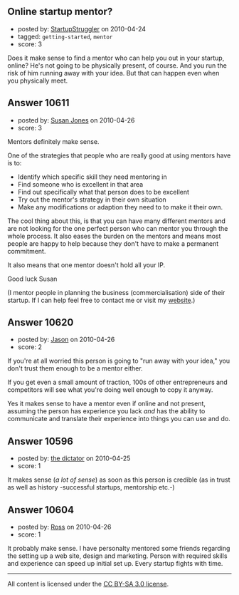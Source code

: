 ## Online startup mentor?

- posted by: [StartupStruggler](https://stackexchange.com/users/-1/2843-startupstruggler) on 2010-04-24
- tagged: `getting-started`, `mentor`
- score: 3

Does it make sense to find a mentor who can help you out in your startup, online? He's not going to be physically present, of course. And you run the risk of him running away with your idea. But that can happen even when you physically meet.


## Answer 10611

- posted by: [Susan Jones](https://stackexchange.com/users/-1/2737-susan-jones) on 2010-04-26
- score: 3

<p>Mentors definitely make sense.</p>

<p>One of the strategies that people who are really good at using mentors have is to:</p>

<ul>
<li>Identify which specific skill they need mentoring in</li>
<li>Find someone who is excellent in that area</li>
<li>Find out specifically what that person does to be excellent</li>
<li>Try out the mentor's strategy in their own situation</li>
<li>Make any modifications or adaption they need to to make it their own.</li>
</ul>

<p>The cool thing about this, is that you can have many different mentors and are not looking for the one perfect person who can mentor you through the whole process. It also eases the burden on the mentors and means most people are happy to help because they don't have to make a permanent commitment.</p>

<p>It also means that one mentor doesn't hold all your IP. </p>

<p>Good luck
Susan</p>

<p>(I mentor people in planning the business (commercialisation) side of their startup. If I can help feel free to contact me or visit my <a href="http://www.readysetstartup.com" rel="nofollow">website</a>.)</p>



## Answer 10620

- posted by: [Jason](https://stackexchange.com/users/-1/2-jason) on 2010-04-26
- score: 2

If you're at all worried this person is going to "run away with your idea," you don't trust them enough to be a mentor either.

If you get even a small amount of traction, 100s of other entrepreneurs and competitors will see what you're doing well enough to copy it anyway.

Yes it makes sense to have a mentor even if online and not present, assuming the person has experience you lack *and* has the ability to communicate and translate their experience into things you can use and do.


## Answer 10596

- posted by: [the dictator](https://stackexchange.com/users/-1/473-the-dictator) on 2010-04-25
- score: 1

It makes sense (*a lot of sense*) as soon as this person is credible (as in trust as well as history -successful startups, mentorship etc.-)


## Answer 10604

- posted by: [Ross](https://stackexchange.com/users/-1/1390-ross) on 2010-04-26
- score: 1

It probably make sense. I have personalty mentored some friends regarding the setting up a web site, design and marketing. Person with required skills and experience can speed up initial set up. Every startup fights with time.



---

All content is licensed under the [CC BY-SA 3.0 license](https://creativecommons.org/licenses/by-sa/3.0/).
